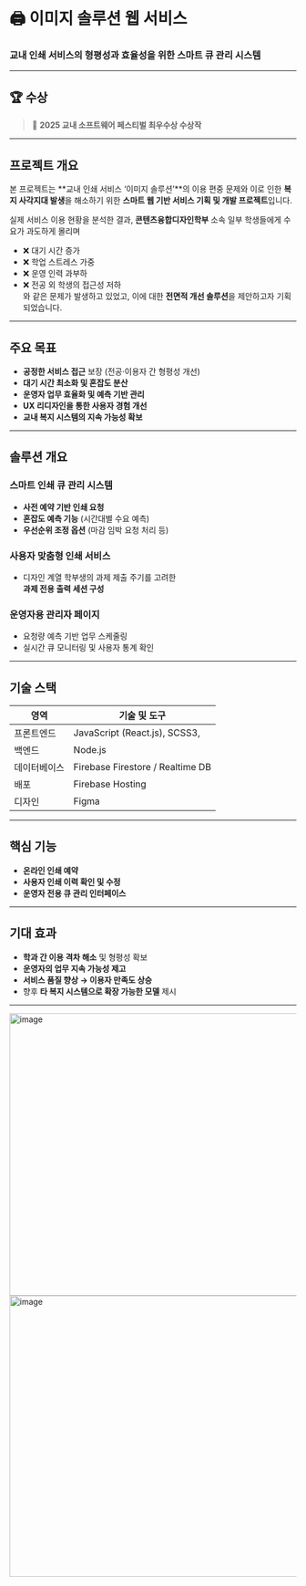 # 🖨️ 이미지 솔루션 웹 서비스  
### 교내 인쇄 서비스의 형평성과 효율성을 위한 스마트 큐 관리 시스템

---

## 🏆 수상  
> 🏅 **2025 교내 소프트웨어 페스티벌 최우수상 수상작**  
---

## 프로젝트 개요

본 프로젝트는 **교내 인쇄 서비스 ‘이미지 솔루션’**의 이용 편중 문제와 이로 인한 **복지 사각지대 발생**을 해소하기 위한 **스마트 웹 기반 서비스 기획 및 개발 프로젝트**입니다.

실제 서비스 이용 현황을 분석한 결과, **콘텐츠융합디자인학부** 소속 일부 학생들에게 수요가 과도하게 몰리며  
- ❌ 대기 시간 증가  
- ❌ 학업 스트레스 가중  
- ❌ 운영 인력 과부하  
- ❌ 전공 외 학생의 접근성 저하  
와 같은 문제가 발생하고 있었고, 이에 대한 **전면적 개선 솔루션**을 제안하고자 기획되었습니다.

---

## 주요 목표

- **공정한 서비스 접근** 보장 (전공·이용자 간 형평성 개선)  
- **대기 시간 최소화 및 혼잡도 분산**  
- **운영자 업무 효율화 및 예측 기반 관리**  
- **UX 리디자인을 통한 사용자 경험 개선**  
- **교내 복지 시스템의 지속 가능성 확보**

---

## 솔루션 개요

### **스마트 인쇄 큐 관리 시스템**

- **사전 예약 기반 인쇄 요청**
- **혼잡도 예측 기능** (시간대별 수요 예측)
- **우선순위 조정 옵션** (마감 임박 요청 처리 등)

### **사용자 맞춤형 인쇄 서비스**

- 디자인 계열 학부생의 과제 제출 주기를 고려한  
  **과제 전용 출력 세션 구성**

### **운영자용 관리자 페이지**

- 요청량 예측 기반 업무 스케줄링
- 실시간 큐 모니터링 및 사용자 통계 확인

---

## 기술 스택

| 영역           | 기술 및 도구 |
|----------------|--------------|
| 프론트엔드     | JavaScript (React.js), SCSS3, |
| 백엔드         | Node.js |
| 데이터베이스   | Firebase Firestore / Realtime DB |
| 배포           |  Firebase Hosting |
| 디자인         | Figma |

---

## 핵심 기능

- **온라인 인쇄 예약**
- **사용자 인쇄 이력 확인 및 수정**
- **운영자 전용 큐 관리 인터페이스**

---

## 기대 효과

- **학과 간 이용 격차 해소** 및 형평성 확보
- **운영자의 업무 지속 가능성 제고**
- **서비스 품질 향상 → 이용자 만족도 상승**
- 향후 **타 복지 시스템으로 확장 가능한 모델** 제시

---
<img width="772" height="495" alt="image" src="https://github.com/user-attachments/assets/5bdf2909-a14c-42be-b7a0-81ab37fb358c" />
<img width="775" height="493" alt="image" src="https://github.com/user-attachments/assets/48c747ee-3238-40d5-94fb-b7c081b9aa36" />

